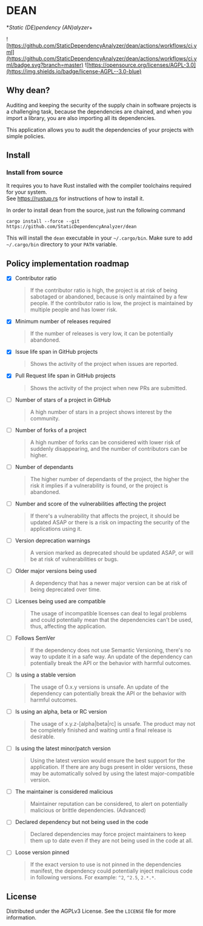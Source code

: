 # DEAN

**Static (DE)pendency (AN)alyzer*+

![https://github.com/StaticDependencyAnalyzer/dean/actions/workflows/ci.yml](https://github.com/StaticDependencyAnalyzer/dean/actions/workflows/ci.yml/badge.svg?branch=master)
![https://opensource.org/licenses/AGPL-3.0](https://img.shields.io/badge/license-AGPL--3.0-blue)

## Why dean?

Auditing and keeping the security of the supply chain in software projects is a challenging task, because the
dependencies are chained, and when you import a library, you are also importing all its dependencies.

This application allows you to audit the dependencies of your projects with simple policies.

## Install

### Install from source

It requires you to have Rust installed with the compiler toolchains required for your system. <br>See https://rustup.rs
for instructions of how to install it.

In order to install dean from the source, just run the following command

```
cargo install --force --git https://github.com/StaticDependencyAnalyzer/dean
```

This will install the `dean` executable in your `~/.cargo/bin`.
Make sure to add `~/.cargo/bin` directory to your `PATH` variable.

## Policy implementation roadmap

- [x] Contributor ratio
  > If the contributor ratio is high, the project is at risk of being sabotaged or abandoned, because is only maintained
  by a few people.
  > If the contributor ratio is low, the project is maintained by multiple people and has lower risk.
- [x] Minimum number of releases required
  > If the number of releases is very low, it can be potentially abandoned.
- [x] Issue life span in GitHub projects
  > Shows the activity of the project when issues are reported.
- [x] Pull Request life span in GitHub projects
  > Shows the activity of the project when new PRs are submitted.
- [ ] Number of stars of a project in GitHub
  > A high number of stars in a project shows interest by the community.
- [ ] Number of forks of a project
  > A high number of forks can be considered with lower risk of suddenly disappearing, and the number of contributors
  can be higher.
- [ ] Number of dependants
  > The higher number of dependants of the project, the higher the risk it implies if a vulnerability is found, or the
  project is abandoned.
- [ ] Number and score of the vulnerabilities affecting the project
  > If there's a vulnerability that affects the project, it should be updated ASAP or there is a risk on impacting the
  security of the applications using it.
- [ ] Version deprecation warnings
  > A version marked as deprecated should be updated ASAP, or will be at risk of vulnerabilities or bugs.
- [ ] Older major versions being used
  > A dependency that has a newer major version can be at risk of being deprecated over time.
- [ ] Licenses being used are compatible
  > The usage of incompatible licenses can deal to legal problems and could potentially mean that the dependencies can't
  be used, thus, affecting the application.
- [ ] Follows SemVer
  > If the dependency does not use Semantic Versioning, there's no way to update it in a safe way. An update of the
  dependency can potentially break the API or the behavior with harmful outcomes.
- [ ] Is using a stable version
  > The usage of 0.x.y versions is unsafe. An update of the dependency can potentially break the API or the behavior
  with harmful outcomes.
- [ ] Is using an alpha, beta or RC version
  > The usage of x.y.z-[alpha|beta|rc] is unsafe. The product may not be completely finished and waiting until a final
  release is desirable.
- [ ] Is using the latest minor/patch version
  > Using the latest version would ensure the best support for the application. If there are any bugs present in older
  versions, these may be automatically solved by using the latest major-compatible version.
- [ ] The maintainer is considered malicious
  > Maintainer reputation can be considered, to alert on potentially malicious or brittle dependencies. (Advanced)
- [ ] Declared dependency but not being used in the code
  > Declared dependencies may force project maintainers to keep them up to date even if they are not being used in the
  code at all.
- [ ] Loose version pinned
  > If the exact version to use is not pinned in the dependencies manifest, the dependency could potentially inject
  malicious code in following versions. For example: `^2`, `^2.5`, `2.*.*`.

## License

Distributed under the AGPLv3 License. See the `LICENSE` file for more information.
